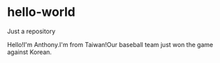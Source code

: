 # hello-world
Just a repository

Hello!I'm Anthony.I'm from Taiwan!Our baseball team just won the game against Korean.
